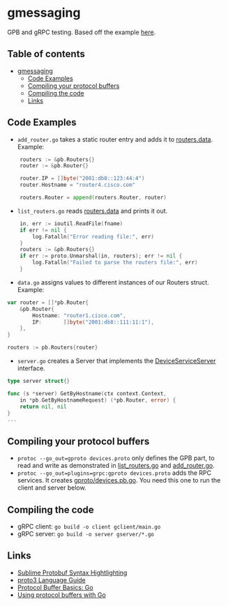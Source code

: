 # gmessaging

GPB and gRPC testing. Based off the example [here](https://github.com/google/protobuf/tree/master/examples).

## Table of contents

- [gmessaging](#gmessaging)
  * [Code Examples](#code-examples)
  * [Compiling your protocol buffers](#compiling-your-protocol-buffers)
  * [Compiling the code](#compiling-the-code)
  * [Links](#links)

## Code Examples

* `add_router.go` takes a static router entry and adds it to [routers.data](routers.data). Example:

```go
	routers := &pb.Routers{}
	router := &pb.Router{}

	router.IP = []byte("2001:db8::123:44:4")
	router.Hostname = "router4.cisco.com"

	routers.Router = append(routers.Router, router)
```

* `list_routers.go` reads [routers.data](routers.data) and prints it out.

```go
	in, err := ioutil.ReadFile(fname)
	if err != nil {
		log.Fatalln("Error reading file:", err)
	}
	routers := &pb.Routers{}
	if err := proto.Unmarshal(in, routers); err != nil {
		log.Fatalln("Failed to parse the routers file:", err)
	}
```

* `data.go` assigns values to different instances of our Routers struct. Example:

```go
var router = []*pb.Router{
	&pb.Router{
		Hostname: "router1.cisco.com",
		IP:       []byte("2001:db8::111:11:1"),
	},
}

routers := pb.Routers{router}
```

* `server.go` creates a Server that implements the [DeviceServiceServer](gproto/devices.pb.go#L256) interface.

```go
type server struct{}

func (s *server) GetByHostname(ctx context.Context,
	in *pb.GetByHostnameRequest) (*pb.Router, error) {
	return nil, nil
}
...
```

## Compiling your protocol buffers

* `protoc --go_out=gproto devices.proto` only defines the GPB part, to read and write as demonstrated in [list_routers.go](list_routers.go) and [add_router.go](add_router.go).
* `protoc --go_out=plugins=grpc:gproto devices.proto` adds the RPC services. It creates [gproto/devices.pb.go](gproto/devices.pb.go). You need this one to run the client and server below.

## Compiling the code

* gRPC client: `go build -o client gclient/main.go`
* gRPC server: `go build -o server gserver/*.go`

## Links

* [Sublime Protobuf Syntax Hightlighting](https://packagecontrol.io/packages/Protobuf%20Syntax%20Hightlighting)
* [proto3 Language Guide](https://developers.google.com/protocol-buffers/docs/proto3)
* [Protocol Buffer Basics: Go](https://developers.google.com/protocol-buffers/docs/gotutorial)
* [Using protocol buffers with Go](https://github.com/golang/protobuf#using-protocol-buffers-with-go)